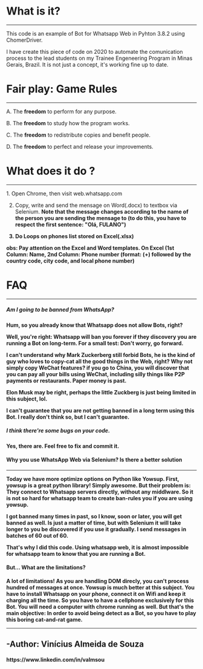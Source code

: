 <h1>What is it?</h1>
  <hr>
  
This code is an example of Bot for Whatsapp Web in Pyhton 3.8.2 using ChomerDriver.

I have create this piece of code on 2020 to automate the comunication process to the lead students on my Trainee Engeneering Program in Minas Gerais, Brazil. It is not just a concept, it's working fine up to date.

<h1>Fair play: Game Rules</h1>
<hr>

A. The <b>freedom</b> to perform for any purpose.</n>

B. The <b>freedom</b> to study how the program works.</n>

C. The <b>freedom</b> to redistribute copies and benefit people.</n>

D. The <b>freedom</b> to perfect and release your improvements.</n>


<h1>What does it do ?</h1>
<hr>
1. Open Chrome, then visit web.whatsapp.com</n>

2. Copy, write and send the mensage on Word(.docx) to textbox via Selenium. <b>Note that the message changes according to the name of the person you are sending the mensage to<b> (to do this, you have to respect the first sentence: "Olá, FULANO")</n>

3. Do Loops on phones list stored on Excel(.xlsx)</n>

obs: Pay attention on the Excel and Word templates. On Excel (1st Column: Name, 2nd Column: Phone number (format:  (+) followed by the country code, city code, and local phone number)    

<h1>FAQ</h1>
<hr>
<h5>Am I going to be banned from WhatsApp?</h5>
Hum, so you already know that Whatsapp does not allow Bots, right?

Well, you're right: Whatsapp will ban you forever if they discovery you are running a Bot on long-term. For a small test: Don't worry, go forward.

I can't understand why Mark Zuckerberg still forbid Bots, he is the kind of guy who loves to copy-cat all the good things in the Web, right? Why not simply copy WeChat features? if you go to China, you will discover that you can pay all your bills using WeChat, including silly things like P2P payments or restaurants. Paper money is past.

Elon Musk may be right, perhaps the little Zuckberg is just being limited in this subject, lol.

I can't guarantee that you are not getting banned in a long term using this Bot. I really don't think so, but I can't guarantee.

<h5>I think there're some bugs on your code.</h5>
Yes, there are.
Feel free to fix and commit it.


<h4>Why you use WhatsApp Web via Selenium? Is there a better solution</h4>
<hr>
Today we have more optimize options on Python like Yowsup.
First, yowsup is a great python library! Simply awesome.
But their problem is: They connect to Whatsapp servers directly, without any middlware. So it is not so hard for whatsapp team to create ban-rules you if you are using yowsup.

I got banned many times in past, so I know, soon or later, you will get banned as well. Is just a matter of time, but with Selenium it will take longer to you be discovered if you use it gradually. I send messages in batches of 60 out of 60. 

That's why I did this code. Using whatsapp web, it is almost impossible for whatsapp team to know that you are running a Bot.

<h4>But... What are the limitations?</h4>
A lot of limitations!
As you are handling DOM direcly, you can't process hundred of messages at once. Yowsup is much better at this subject.
You have to install Whatsapp on your phone, connect it on Wifi and keep it charging all the time. So you have to have a cellphone exclusively for this Bot. You will need a computer with chrome running as well. But that's the main objective: In order to avoid being detect as a Bot, so you have to play this boring cat-and-rat game.
 

<hr>
<h2>-Author: Vinícius Almeida de Souza</h2> 
  <h4>https://www.linkedin.com/in/valmsou</h4>
  
